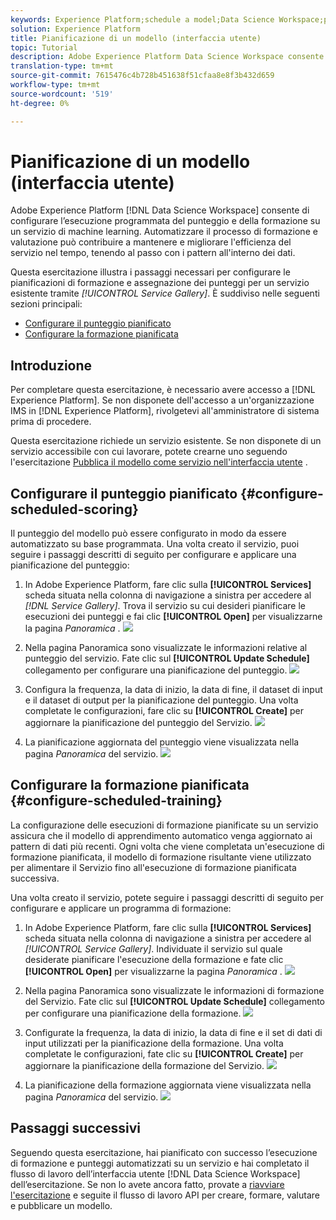```yaml
---
keywords: Experience Platform;schedule a model;Data Science Workspace;popular topics;schedule scoring;schedule training
solution: Experience Platform
title: Pianificazione di un modello (interfaccia utente)
topic: Tutorial
description: Adobe Experience Platform Data Science Workspace consente di configurare l’esecuzione programmata di punteggi e formazioni su un servizio di machine learning. Automatizzare il processo di formazione e valutazione può contribuire a mantenere e migliorare l'efficienza del servizio nel tempo, tenendo al passo con i pattern all'interno dei dati.
translation-type: tm+mt
source-git-commit: 7615476c4b728b451638f51cfaa8e8f3b432d659
workflow-type: tm+mt
source-wordcount: '519'
ht-degree: 0%

---
```



# Pianificazione di un modello (interfaccia utente)

Adobe Experience Platform [!DNL Data Science Workspace] consente di configurare l’esecuzione programmata del punteggio e della formazione su un servizio di machine learning. Automatizzare il processo di formazione e valutazione può contribuire a mantenere e migliorare l&#39;efficienza del servizio nel tempo, tenendo al passo con i pattern all&#39;interno dei dati.

Questa esercitazione illustra i passaggi necessari per configurare le pianificazioni di formazione e assegnazione dei punteggi per un servizio esistente tramite *[!UICONTROL Service Gallery]*. È suddiviso nelle seguenti sezioni principali:

- [Configurare il punteggio pianificato](#configure-scheduled-scoring)
- [Configurare la formazione pianificata](#configure-scheduled-training)

## Introduzione

Per completare questa esercitazione, è necessario avere accesso a [!DNL Experience Platform]. Se non disponete dell&#39;accesso a un&#39;organizzazione IMS in [!DNL Experience Platform], rivolgetevi all&#39;amministratore di sistema prima di procedere.

Questa esercitazione richiede un servizio esistente. Se non disponete di un servizio accessibile con cui lavorare, potete crearne uno seguendo l&#39;esercitazione [Pubblica il modello come servizio nell&#39;interfaccia utente](./publish-model-service-ui.md) .

## Configurare il punteggio pianificato {#configure-scheduled-scoring}

Il punteggio del modello può essere configurato in modo da essere automatizzato su base programmata. Una volta creato il servizio, puoi seguire i passaggi descritti di seguito per configurare e applicare una pianificazione del punteggio:

1. In Adobe Experience Platform, fare clic sulla **[!UICONTROL Services]** scheda situata nella colonna di navigazione a sinistra per accedere al *[!DNL Service Gallery]*. Trova il servizio su cui desideri pianificare le esecuzioni dei punteggi e fai clic **[!UICONTROL Open]** per visualizzarne la pagina *Panoramica* .
   ![](../images/models-recipes/schedule/click_to_open.png)

2. Nella pagina Panoramica sono visualizzate le informazioni relative al punteggio del servizio. Fate clic sul **[!UICONTROL Update Schedule]** collegamento per configurare una pianificazione del punteggio.
   ![](../images/models-recipes/schedule/service_overview_score.png)

3. Configura la frequenza, la data di inizio, la data di fine, il dataset di input e il dataset di output per la pianificazione del punteggio. Una volta completate le configurazioni, fare clic su **[!UICONTROL Create]** per aggiornare la pianificazione del punteggio del Servizio.
   ![](../images/models-recipes/schedule/14_configure_scoring_schedule.png)

4. La pianificazione aggiornata del punteggio viene visualizzata nella pagina *Panoramica* del servizio.
   ![](../images/models-recipes/schedule/service_with_scoring_schedule.png)


## Configurare la formazione pianificata {#configure-scheduled-training}

La configurazione delle esecuzioni di formazione pianificate su un servizio assicura che il modello di apprendimento automatico venga aggiornato ai pattern di dati più recenti. Ogni volta che viene completata un&#39;esecuzione di formazione pianificata, il modello di formazione risultante viene utilizzato per alimentare il Servizio fino all&#39;esecuzione di formazione pianificata successiva.

Una volta creato il servizio, potete seguire i passaggi descritti di seguito per configurare e applicare un programma di formazione:

1. In Adobe Experience Platform, fare clic sulla **[!UICONTROL Services]** scheda situata nella colonna di navigazione a sinistra per accedere al *[!UICONTROL Service Gallery]*. Individuate il servizio sul quale desiderate pianificare l&#39;esecuzione della formazione e fate clic **[!UICONTROL Open]** per visualizzarne la pagina *Panoramica* .
   ![](../images/models-recipes/schedule/click_to_open.png)

2. Nella pagina Panoramica sono visualizzate le informazioni di formazione del Servizio. Fate clic sul **[!UICONTROL Update Schedule]** collegamento per configurare una pianificazione della formazione.
   ![](../images/models-recipes/schedule/service_overview_train.png)

3. Configurate la frequenza, la data di inizio, la data di fine e il set di dati di input utilizzati per la pianificazione della formazione. Una volta completate le configurazioni, fate clic su **[!UICONTROL Create]** per aggiornare la pianificazione della formazione del Servizio.
   ![](../images/models-recipes/schedule/12_configure_training_schedule.png)

4. La pianificazione della formazione aggiornata viene visualizzata nella pagina *Panoramica* del servizio.
   ![](../images/models-recipes/schedule/service_with_training_schedule.png)

## Passaggi successivi

Seguendo questa esercitazione, hai pianificato con successo l’esecuzione di formazione e punteggi automatizzati su un servizio e hai completato il flusso di lavoro dell’interfaccia utente [!DNL Data Science Workspace] dell’esercitazione. Se non lo avete ancora fatto, provate a [riavviare l&#39;esercitazione](./create-retails-sales-dataset.md) e seguite il flusso di lavoro API per creare, formare, valutare e pubblicare un modello.
